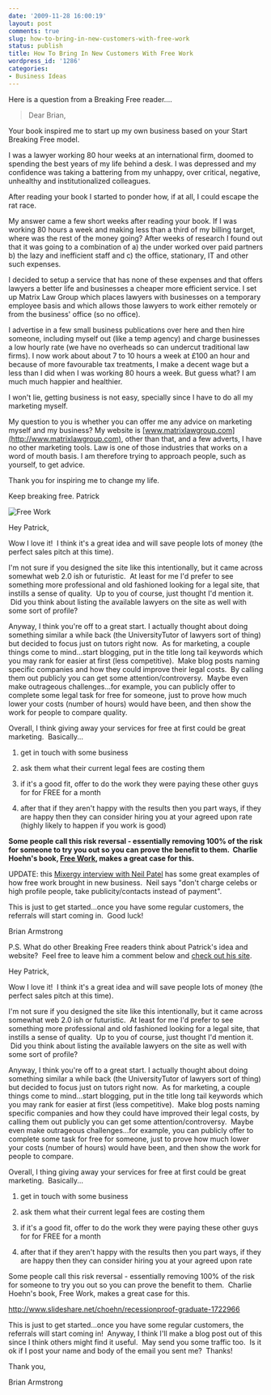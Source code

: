 ```yaml
---
date: '2009-11-28 16:00:19'
layout: post
comments: true
slug: how-to-bring-in-new-customers-with-free-work
status: publish
title: How To Bring In New Customers With Free Work
wordpress_id: '1286'
categories:
- Business Ideas
---
```


Here is a question from a Breaking Free reader....


> Dear Brian,

Your book inspired me to start up my own business based on your Start Breaking Free model.

I was a lawyer working 80 hour weeks at an international firm, doomed to spending the best years of my life behind a desk. I was depressed and my confidence was taking a battering from my unhappy, over critical, negative, unhealthy and institutionalized colleagues.

After reading your book I started to ponder how, if at all, I could escape the rat race.

My answer came a few short weeks after reading your book. If I was working 80 hours a week and making less than a third of my billing target, where was the rest of the money going? After weeks of research I found out that it was going to a combination of a) the under worked over paid partners b) the lazy and inefficient staff and c) the office, stationary, IT and other such expenses.

I decided to setup a service that has none of these expenses and that offers lawyers a better life and businesses a cheaper more efficient service. I set up Matrix Law Group which places lawyers with businesses on a temporary employee basis and which allows those lawyers to work either remotely or from the business' office (so no office).

I advertise in a few small business publications over here and then hire someone, including myself out (like a temp agency) and charge businesses a low hourly rate (we have no overheads so can undercut traditional law firms). I now work about about 7 to 10 hours a week at £100 an hour and because of more favourable tax treatments, I make a decent wage but a less than I did when I was working 80 hours a week. But guess what? I am much much happier and healthier.

I won't lie, getting business is not easy, specially since I have to do all my marketing myself.

My question to you is whether you can offer me any advice on marketing myself and my business? My website is [www.matrixlawgroup.com](http://www.matrixlawgroup.com), other than that, and a few adverts, I have no other marketing tools. Law is one of those industries that works on a word of mouth basis. I am therefore trying to approach people, such as yourself, to get advice.

Thank you for inspiring me to change my life.

Keep breaking free.
Patrick


![Free Work](http://s3.amazonaws.com/oldbloguploads/2009/11/3206216434_7087c5b9aa.jpg)

Hey Patrick,

Wow I love it!  I think it's a great idea and will save people lots of money (the perfect sales pitch at this time).

I'm not sure if you designed the site like this intentionally, but it came across somewhat web 2.0 ish or futuristic.  At least for me I'd prefer to see something more professional and old fashioned looking for a legal site, that instills a sense of quality.  Up to you of course, just thought I'd mention it.  Did you think about listing the available lawyers on the site as well with some sort of profile?

Anyway, I think you're off to a great start. I actually thought about doing something similar a while back (the UniversityTutor of lawyers sort of thing) but decided to focus just on tutors right now.  As for marketing, a couple things come to mind...start blogging, put in the title long tail keywords which you may rank for easier at first (less competitive).  Make blog posts naming specific companies and how they could improve their legal costs.  By calling them out publicly you can get some attention/controversy.  Maybe even make outrageous challenges...for example, you can publicly offer to complete some legal task for free for someone, just to prove how much lower your costs (number of hours) would have been, and then show the work for people to compare quality.

Overall, I think giving away your services for free at first could be great marketing.  Basically...



	
  1. get in touch with some business

	
  2. ask them what their current legal fees are costing them

	
  3. if it's a good fit, offer to do the work they were paying these other guys for for FREE for a month

	
  4. after that if they aren't happy with the results then you part ways, if they are happy then they can consider hiring you at your agreed upon rate (highly likely to happen if you work is good)


**Some people call this risk reversal - essentially removing 100% of the risk for someone to try you out so you can prove the benefit to them.  Charlie Hoehn's book, **[**Free Work**](http://www.slideshare.net/choehn/recessionproof-graduate-1722966)**, makes a great case for this.**

UPDATE: this [Mixergy interview with Neil Patel](http://mixergy.com/online-promotion/) has some great examples of how free work brought in new business.  Neil says "don't charge celebs or high profile people, take publicity/contacts instead of payment".

This is just to get started...once you have some regular customers, the referrals will start coming in.  Good luck!

Brian Armstrong

P.S. What do other Breaking Free readers think about Patrick's idea and website?  Feel free to leave him a comment below and [check out his site](http://www.matrixlawgroup.com/).


Hey Patrick,




Wow I love it!  I think it's a great idea and will save people lots of money (the perfect sales pitch at this time).




I'm not sure if you designed the site like this intentionally, but it came across somewhat web 2.0 ish or futuristic.  At least for me I'd prefer to see something more professional and old fashioned looking for a legal site, that instills a sense of quality.  Up to you of course, just thought I'd mention it.  Did you think about listing the available lawyers on the site as well with some sort of profile?




Anyway, I think you're off to a great start. I actually thought about doing something similar a while back (the UniversityTutor of lawyers sort of thing) but decided to focus just on tutors right now.  As for marketing, a couple things come to mind...start blogging, put in the title long tail keywords which you may rank for easier at first (less competitive).  Make blog posts naming specific companies and how they could have improved their legal costs, by calling them out publicly you can get some attention/controversy.  Maybe even make outrageous challenges...for example, you can publicly offer to complete some task for free for someone, just to prove how much lower your costs (number of hours) would have been, and then show the work for people to compare.




Overall, I thing giving away your services for free at first could be great marketing.  Basically...




1. get in touch with some business




2. ask them what their current legal fees are costing them




3. if it's a good fit, offer to do the work they were paying these other guys for for FREE for a month




4. after that if they aren't happy with the results then you part ways, if they are happy then they can consider hiring you at your agreed upon rate




Some people call this risk reversal - essentially removing 100% of the risk for someone to try you out so you can prove the benefit to them.  Charlie Hoehn's book, Free Work, makes a great case for this.




http://www.slideshare.net/choehn/recessionproof-graduate-1722966




This is just to get started...once you have some regular customers, the referrals will start coming in!  Anyway, I think I'll make a blog post out of this since I think others might find it useful.  May send you some traffic too.  Is it ok if I post your name and body of the email you sent me?  Thanks!




Thank you,




Brian Armstrong

